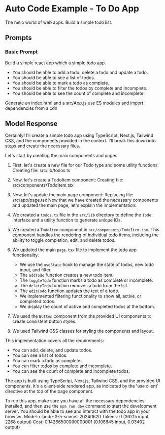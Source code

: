 # Auto Code Example - To Do App

The hello world of web apps. Build a simple todo list.

## Prompts

### Basic Prompt

Build a simple react app which a simple todo app.
 - You should be able to add a todo, delete a todo and update a todo.
 - You should be able to see a list of todos.
 - You should be able to mark a todo as complete.
 - You should be able to filter the todos by complete and incomplete.
 - You should be able to see the count of complete and incomplete.

Generate an index.html and a src/App.js use ES modules and import dependencies from a cdn

## Model Response

Certainly! I'll create a simple todo app using TypeScript, Next.js, Tailwind CSS, and the components provided in the context. I'll break this down into steps and create the necessary files.

Let's start by creating the main components and pages:

1. First, let's create a new file for our Todo type and some utility functions:
Creating file:  src/lib/todos.ts
2. Now, let's create a TodoItem component:
Creating file:  src/components/TodoItem.tsx
3. Now, let's update the main page component:
Replacing file:  src/app/page.tsx
Now that we have created the necessary components and updated the main page, let's explain the implementation:

1. We created a `todos.ts` file in the `src/lib` directory to define the `Todo` interface and a utility function to generate unique IDs.

2. We created a `TodoItem` component in `src/components/TodoItem.tsx`. This component handles the rendering of individual todo items, including the ability to toggle completion, edit, and delete todos.

3. We updated the main `page.tsx` file to implement the todo app functionality:
   - We use the `useState` hook to manage the state of todos, new todo input, and filter.
   - The `addTodo` function creates a new todo item.
   - The `toggleTodo` function marks a todo as complete or incomplete.
   - The `deleteTodo` function removes a todo from the list.
   - The `editTodo` function updates the text of a todo.
   - We implemented filtering functionality to show all, active, or completed todos.
   - We display the count of active and completed todos at the bottom.

4. We used the `Button` component from the provided UI components to create consistent button styles.

5. We used Tailwind CSS classes for styling the components and layout.

This implementation covers all the requirements:
- You can add, delete, and update todos.
- You can see a list of todos.
- You can mark a todo as complete.
- You can filter todos by complete and incomplete.
- You can see the count of complete and incomplete todos.

The app is built using TypeScript, Next.js, Tailwind CSS, and the provided UI components. It's a client-side rendered app, as indicated by the 'use client' directive at the top of the page component.

To run this app, make sure you have all the necessary dependencies installed, and then use the `npm run dev` command to start the development server. You should be able to see and interact with the todo app in your browser.
Model: claude-3-5-sonnet-20240620
Tokens: 0 (36215 input, 2268 output)
Cost:  0.14266500000000001 (0.108645 input, 0.03402 output)

